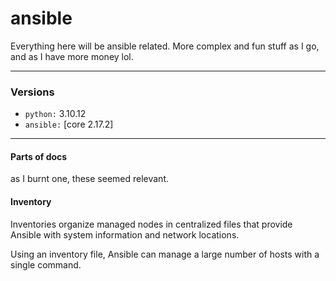 # ansible
Everything here will be ansible related. More complex and fun stuff as I go, and as I have more money lol.

---

### Versions

- `python:` 3.10.12
- `ansible:` [core 2.17.2]

---

#### Parts of docs
as I burnt one, these seemed relevant.

#### Inventory

Inventories organize managed nodes in centralized files that provide Ansible with system information and network locations.

Using an inventory file, Ansible can manage a large number of hosts with a single command.

